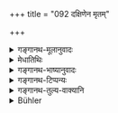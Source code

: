 +++
title = "092 दक्षिणेन मृतम्"

+++

<details><summary>गङ्गानथ-मूलानुवादः</summary>

One should carry the dead śūdra by the southern gate of the city; but the twice-born persons by the western, northern and eastern gates respectively—(91).
</details>

<details><summary>मेधातिथिः</summary>

**पुरद्वारेणेति** पुरग्रहणं ग्रामादीनाम् अप्य् उपलक्षणार्थम् । यत्रानेकद्वारसंभवस् तत्रायं नियमः । यो यत्रेष्टे तस्यायम् उपदेशः । अमङ्गल्यत्वाच् च शूद्राद् आरभ्य कर्मेणोपदिष्टम् । अतश् च **यथायोगम्** इति वैश्यक्षत्रियब्राह्मणाः पश्चिमादिभिर् यथासंख्यं संबन्धनीयाः ॥ ५.९१ ॥
</details>

<details><summary>गङ्गानथ-भाष्यानुवादः</summary>

The term ‘*City*’ stands for the village &c. also.

This rule applies to those places where there are several gates; the
advice pertaining to such persons as may be capable of following it.

The *Śūdra* has been mentioned first, because it is an inauspicious
subject. And this reversal of the order indicates that the term
‘*respectively*’ indicates that the *Vaiśya* should be carried by the
western, the *Kṣatriya* by the northern and the *Brāhmaṇa* by the
Eastern gate.—(91)
</details>

<details><summary>गङ्गानथ-टिप्पन्यः</summary>

(Verse 92 of others.)

This verse is quoted in *Aparārka* (p. 870), which adds that the word
‘*Nirharaṇīyāḥ*’ is to be supplied after ‘*dvijātayaḥ*’;—and that
‘*Yathāyogam*’ (for which it reads ‘*Yathāvarṇam*’) means that the
castes are to be taken in the reverse order; *i.e*., Brāhmaṇa through
the *eastern* the Kṣatriya through the northern and the Vaiśya through
the western gate,—this on the strength of a text quoted from the
*Adityapurāṇa*.

It is quoted in *Parāśaramādhava* (Ācāra, p. 634);—in *Nirṇayasindhu*
(p. 414);—in *Śuddhikaumudī* (p. 111);—in *Smṛtisāroddhāra* (p.
216),—and in *Hāralatā* (p. 119), which notes that the castes are
mentioned in the reverse order because the subject spoken of is an
extremely inauspicious one, and by adopting this order the writer avoids
the use of the epithet ‘dead’ directly in

connection with the higher castes;—it explains ‘*Yathāyogam*’ as ‘in the
inverse order, *i.e*., the Vaiśya, the Kṣatriya and the Brāhmaṇa
respectively’.
</details>

<details><summary>गङ्गानथ-तुल्य-वाक्यानि</summary>

*Hārīta* (Parāśaramādhava, p. 634)—‘The dead body should not he carried
towards the village.’
</details>

<details><summary>Bühler</summary>

092	Let him carry out a dead Sudra by the southern gate of the town, but (the corpses of) twice-born men, as is proper, by the western, northern, or eastern (gates).
</details>
